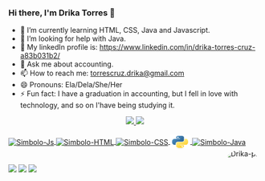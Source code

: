### Hi there, I'm Drika Torres 👋


- 🌱 I’m currently learning HTML, CSS, Java and Javascript.
- 🤔 I’m looking for help with Java.
- 🔹 My linkedIn profile is: https://www.linkedin.com/in/drika-torres-cruz-a83b031b2/
- 💬 Ask me about accounting.
- 📫 How to reach me: torrescruz.drika@gmail.com
- 😄 Pronouns: Ela/Dela/She/Her
- ⚡ Fun fact: I have a graduation in accounting, but I fell in love with technology, and so on I'have being studying it.

<!-- - 👯 I’m looking to collaborate on ... -->
<!-- - 🔭 I’m currently working on ... -->

<div align="center">
  <a href="https://github.com/drikatorres">
  <img height="180em" src="https://github-readme-stats.vercel.app/api?username=drikatorres&show_icons=true&theme=aura&include_all_commits=true&count_private=true"/>
  <img height="180em" src="https://github-readme-stats.vercel.app/api/top-langs/?username=drikatorres&layout=compact&langs_count=7&theme=aura"/>
</div>

<div style="display: inline_block"><br>
  <img align="center" alt="Simbolo-Js" height="30" width="40" src="https://cdn.jsdelivr.net/gh/devicons/devicon/icons/javascript/javascript-plain.svg">
  <img align="center" alt="Simbolo-HTML" height="30" width="40" src="https://cdn.jsdelivr.net/gh/devicons/devicon/icons/html5/html5-original-wordmark.svg">
  <img align="center" alt="Simbolo-CSS" height="30" width="40" src="https://cdn.jsdelivr.net/gh/devicons/devicon/icons/css3/css3-original-wordmark.svg">
  <img align="center" alt="Simbolo-Python" height="30" width="40" src="https://raw.githubusercontent.com/devicons/devicon/master/icons/python/python-original.svg">
  <img align="center" alt="Simbolo-Java" height="30" width="40" src="https://cdn.jsdelivr.net/gh/devicons/devicon/icons/java/java-original.svg">
 
  <img align="right" alt="Drika-pic" height="150" style="border-radius:50px;" src="https://picrew.me/shareImg/org/202209/338224_fjONU5Nf.png">
</div>
  
  ##
 
<div> 
  <a href="https://instagram.com/d.rikatorres" target="_blank"><img src="https://img.shields.io/badge/-Instagram-%23E4405F?style=for-the-badge&logo=instagram&logoColor=white" target="_blank"></a> 
  <a href = "mailto:torrescruz.drika@gmail.com"><img src="https://img.shields.io/badge/-Gmail-%23333?style=for-the-badge&logo=gmail&logoColor=white" target="_blank"></a>
  <a href="https://www.linkedin.com/in/drika-torres-cruz-a83b031b2/" target="_blank"><img src="https://img.shields.io/badge/-LinkedIn-%230077B5?style=for-the-badge&logo=linkedin&logoColor=white" target="_blank"></a> 
 
 
</div>
